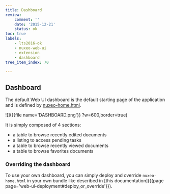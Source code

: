 ```yaml
---
title: Dashboard
review:
    comment: ''
    date: '2015-12-21'
    status: ok
toc: true
labels:
    - lts2016-ok
    - nuxeo-web-ui
    - extension
    - dashboard
tree_item_index: 70

---
```

## Dashboard

The default Web UI dashboard is the default starting page of the application and is defined by [nuxeo-home.html](https://github.com/nuxeo/nuxeo-web-ui/blob/0.8/elements/nuxeo-home.html).

![]({{file name='DASHBOARD.png'}} ?w=600,border=true)

It is simply composed of 4 sections:
 - a table to browse recently edited documents
 - a listing to access pending tasks
 - a table to browse recently viewed documents
 - a table to browse favorites documents

### Overriding the dashboard

To use your own dashboard, you can simply deploy and override `nuxeo-home.html` in your own bundle like described in [this documentation]({{page page='web-ui-deployment#deploy_or_override'}}).
